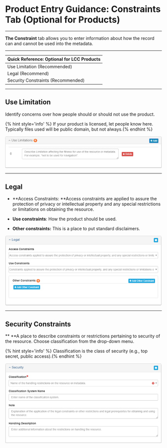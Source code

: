 # Product Entry Guidance: Constraints Tab \(Optional for Products\)

---

**The Constraint** tab allows you to enter information about how the record can and cannot be used into the metadata.

---

| Quick Reference: Optional for LCC Products |
| :--- |
| Use Limitation \(Recommended\) |
| Legal \(Recommend\) |
| Security Constraints \(Recommended\) |

---

## **Use Limitation**

Identify concerns over how people should or should not use the product.

{% hint style='info' %} If your product is licensed, let people know here. Typically files used will be public domain, but not always.{% endhint %}

![](/assets/use_limitation.png)

---

## **Legal**

* **Access Constraints: **Access constraints are applied to assure the protection of privacy or intellectual property and any special restrictions or limitations on obtaining the resource.

* **Use constraints**: How the product should be used.

* **Other constraints:** This is a place to put standard disclaimers.

![](/assets/legal.png)

---

## **Security Constraints**

** **A place to describe constraints or restrictions pertaining to security of the resource.  Choose classification from the drop-down menu.

{% hint style='info' %} Classification is the class of security \(e.g., top secret, public access\).{% endhint %}

![](/assets/security.png)

